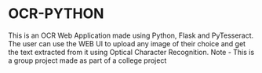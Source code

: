# OCR-PYTHON

This is an OCR Web Application made using Python, Flask and PyTesseract. The user can use the WEB UI to upload any image of their choice and get the text extracted from it using Optical Character Recognition.
Note - This is a group project made as part of a college project

